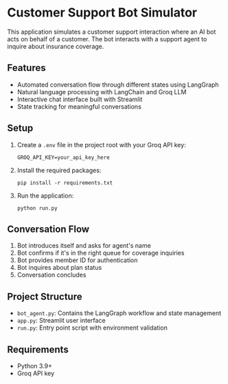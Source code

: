 
# Customer Support Bot Simulator

This application simulates a customer support interaction where an AI bot acts on behalf of a customer. The bot interacts with a support agent to inquire about insurance coverage.

## Features

- Automated conversation flow through different states using LangGraph
- Natural language processing with LangChain and Groq LLM
- Interactive chat interface built with Streamlit
- State tracking for meaningful conversations

## Setup

1. Create a `.env` file in the project root with your Groq API key:
   ```
   GROQ_API_KEY=your_api_key_here
   ```

2. Install the required packages:
   ```
   pip install -r requirements.txt
   ```

3. Run the application:
   ```
   python run.py
   ```

## Conversation Flow

1. Bot introduces itself and asks for agent's name
2. Bot confirms if it's in the right queue for coverage inquiries
3. Bot provides member ID for authentication
4. Bot inquires about plan status
5. Conversation concludes

## Project Structure

- `bot_agent.py`: Contains the LangGraph workflow and state management
- `app.py`: Streamlit user interface
- `run.py`: Entry point script with environment validation

## Requirements

- Python 3.9+
- Groq API key
